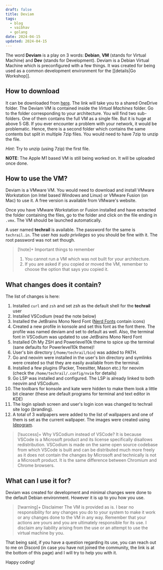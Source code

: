 ```yaml
---
draft: false
title: Deviam
tags:
  - blog
  - vaibhav
  - golang
date: 2024-04-15
updated: 2024-04-15
---
```

The word **Deviam** is a play on 3 words: **Debian**, **VM** (stands for Virtual Machine) and **Dev** (stands for Development). Deviam is a Debian Virtual Machine which is preconfigured with a few things. It was created for being used as a common development environment for the [[details|Go Workshop]].

## How to download
It can be downloaded from [here](https://1drv.ms/f/s!ApzGjqB_3CYRklyroD87XO5asT8f?e=gX61U7). The link will take you to a shared OneDrive folder. The Deviam VM is contained inside the _Virtual Machines_ folder. Go to the folder corresponding to your architecture. You will find two sub-folders. One of them contains the full VM as a single file. But it is huge at above 5 GB. If you ever encounter a problem with your network, it would be problematic. Hence, there is a second folder which contains the same contents but split in multiple 7zip files. You would need to have 7zip to unzip the file. 

_Hint_: Try to unzip (using 7zip) the first file. 

**NOTE**: The Apple M1 based VM is still being worked on. It will be uploaded once done.
## How to use the VM?
Deviam is a VMware VM. You would need to download and install VMware Workstation (on Intel based Windows and Linux) or VMware Fusion (on Mac) to use it. A free version is available from VMware's website.

Once you have VMware Workstation or Fusion installed and have extracted the folder containing the files, go to the folder and click on the file ending in `.vmx`. The VM should be launched automatically.

A user named **techrail** is available. The password for the same is `techrail.in`. The user _has sudo privileges_ so you should be fine with it. The root password was not set though.

> [!note]+ Important things to remember
> 1. You cannot run a VM which was not built for your architecture.
> 2. If you are asked if you copied or moved the VM, remember to choose the option that says you copied it.
## What changes does it contain?
The list of changes is here: 

1. Installed `curl` and `zsh` and set zsh as the default shell for the **techrail** user
2. Installed VSCodium (read the note below)
3. Installed the JetBrains Mono Nerd Font ([Nerd Fonts](https://www.nerdfonts.com/) contain icons)
4. Created a new profile in konsole and set this font as the font there. The profile was named deviam and set to default as well. Also, the terminal font in VSCodium was updated to use JetBrains Mono Nerd Font
5. Installed Oh My ZSH and Powerlevel10k theme to spice up the terminal (sane defaults for Powerlevel10k theme)!
6. User's bin directory (`/home/techrail/bin`) was added to PATH.
7. Go and neovim were installed in the user's bin directory and symlinks were created so that they are easily available from the terminal.
8. Installed a few plugins (Packer, Treesitter, Mason etc.) for neovim (check the `/home/techrail/.config/nvim` for details)
9. Go LSP was installed and configured. The LSP is already linked to both neovim and VSCodium.
10. The toolbars for konsole and kate were hidden to make them look a little bit cleaner (these are default programs for terminal and text editor in KDE)
11. The login splash screen and user's login icon was changed to techrail site logo (branding).
12. A total of 3 wallpapers were added to the list of wallpapers and one of them is set as the current wallpaper. The images were created using [Ideogram](https://ideogram.ai). 

> [!success]+ Why VSCodium instead of VSCode?
> It is because VSCode is a Microsoft product and its license specifically disallows redistribution. VSCodium is made on the same open source codebase from which VSCode is built and can be distributed much more freely as it does not contain the changes by Microsoft and technically is not a Microsoft product. It is the same difference between Chromium and Chrome browsers.

## What can I use it for?
Deviam was created for development and minimal changes were done to the default Debian environment. However it is up to you how you use. 

> [!warning]+ Disclaimer
> The VM is provided as is. I bear no responsibility for any changes you do to your system to make it work or any changes done to the VM in any way. Remember that your actions are yours and you are ultimately responsible for its use. I disclaim any liability arising from the use or an attempt to use the virtual machine by you.

That being said, if you have a question regarding its use, you can reach out to me on Discord (in case you have not joined the community, the link is at the bottom of this page) and I will try to help you with it. 

Happy coding!